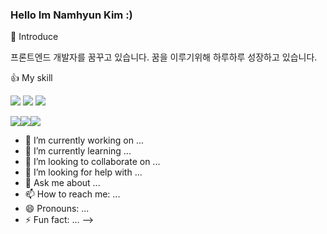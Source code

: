 ### Hello Im Namhyun Kim :)

:information_desk_person: Introduce

프론트엔드 개발자를 꿈꾸고 있습니다.
꿈을 이루기위해 하루하루 성장하고 있습니다.

👍 My skill

<img src="https://img.shields.io/badge/HTML-%23E34F26?style=flat&logo=HTML5&logoColor=white"/> <img src="https://img.shields.io/badge/CSS-%231572B6?style=flat&logo=CSS3&logoColor=white"/> <img src="https://img.shields.io/badge/JavaScript-%23E7DF1E?style=flat&logo=JavaScript&logoColor=white"/> 

<img src="https://img.shields.io/badge/React-%2361DAFB?style=flat&logo=React&logoColor=white"/><img src="https://img.shields.io/badge/Next.js-%23000000?style=flat&logo=Next.js&logoColor=white"/><img src="https://img.shields.io/badge/TypeScript-%233178C6?style=flat&logo=TypeScript&logoColor=white"/>



- 🔭 I’m currently working on ...
- 🌱 I’m currently learning ...
- 👯 I’m looking to collaborate on ...
- 🤔 I’m looking for help with ...
- 💬 Ask me about ...
- 📫 How to reach me: ...
- 😄 Pronouns: ...
- ⚡ Fun fact: ...
-->

